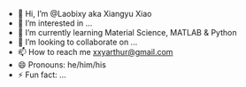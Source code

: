 - 👋 Hi, I’m @Laobixy aka Xiangyu Xiao
- 👀 I’m interested in ...
- 🌱 I’m currently learning Material Science, MATLAB & Python
- 💞️ I’m looking to collaborate on ...
- 📫 How to reach me xxyarthur@gmail.com
- 😄 Pronouns: he/him/his
- ⚡ Fun fact: ...

<!---
Laobixy/Laobixy is a ✨ special ✨ repository because its `README.md` (this file) appears on your GitHub profile.
You can click the Preview link to take a look at your changes.
--->
